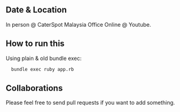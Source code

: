 Date & Location
---------------
In person @ CaterSpot Malaysia Office
Online @ Youtube.

How to run this
---------------
Using plain & old bundle exec:
```bash
  bundle exec ruby app.rb
```

Collaborations
--------------
Please feel free to send pull requests if you want to add something.
